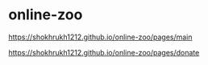 # online-zoo

https://shokhrukh1212.github.io/online-zoo/pages/main

https://shokhrukh1212.github.io/online-zoo/pages/donate
